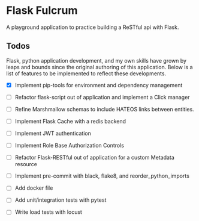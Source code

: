 # Flask Fulcrum

A playground application to practice building a ReSTful api with Flask.


## Todos

Flask, python application development, and my own skills have grown by leaps and bounds since the original authoring of this application. Below is a list of features to be implemented to reflect these developments.  

- [x] Implement pip-tools for environment and dependency management
- [ ] Refactor flask-script out of application and implement a Click manager
- [ ] Refine Marshmallow schemas to include HATEOS links between entities.
- [ ] Implement Flask Cache with a redis backend
- [ ] Implement JWT authentication
- [ ] Implement Role Base Authorization Controls
- [ ] Refactor Flask-RESTful out of application for a custom Metadata resource
- [ ] Implement pre-commit with black, flake8, and reorder_python_imports
- [ ] Add docker file
- [ ] Add unit/integration tests with pytest
- [ ] Write load tests with locust


